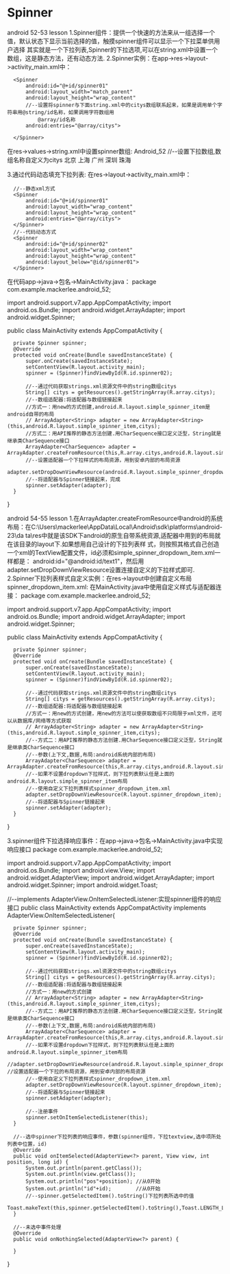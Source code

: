 # Spinner

android 52-53 lesson
1.Spinner组件：提供一个快速的方法来从一组选择一个值，默认状态下显示当前选择的值，触摸spinner组件可以显示一个下拉菜单供用户选择                  其实就是一个下拉列表,Spinner的下拉选项,可以在string.xml中设置一个数组，这是静态方法，还有动态方法.
2.Spinner实例：在app->res->layout->activity_main.xml中：
  <?xml version="1.0" encoding="utf-8"?>
  <RelativeLayout xmlns:android="http://schemas.android.com/apk/res/android"
      xmlns:tools="http://schemas.android.com/tools"
      android:layout_width="match_parent"
      android:layout_height="match_parent"
      android:paddingBottom="@dimen/activity_vertical_margin"
      android:paddingLeft="@dimen/activity_horizontal_margin"
      android:paddingRight="@dimen/activity_horizontal_margin"
      android:paddingTop="@dimen/activity_vertical_margin"
      tools:context="com.example.mackerlee.android_52.MainActivity">
  
      <Spinner
          android:id="@+id/spinner01"
          android:layout_width="match_parent"
          android:layout_height="wrap_content"
          //--设置将spinner与下面string.xml中的citys数组联系起来，如果是调用单个字符串用@string/id名称，如果调用字符数组用
              @array/id名称
          android:entries="@array/citys">
  
      </Spinner>
  </RelativeLayout>
  
  在res->values->string.xml中设置spinner数组:
  <resources>
    <string name="app_name">Android_52</string>
    //--设置下拉数组,数组名称自定义为citys
    <string-array name="citys">
        <item>北京</item>
        <item>上海</item>
        <item>广州</item>
        <item>深圳</item>
        <item>珠海</item>
    </string-array>
  </resources>
  
3.通过代码动态填充下拉列表:
  在res->layout->activity_main.xml中：
  <?xml version="1.0" encoding="utf-8"?>
  <RelativeLayout xmlns:android="http://schemas.android.com/apk/res/android"
      xmlns:tools="http://schemas.android.com/tools"
      android:layout_width="match_parent"
      android:layout_height="match_parent"
      android:paddingBottom="@dimen/activity_vertical_margin"
      android:paddingLeft="@dimen/activity_horizontal_margin"
      android:paddingRight="@dimen/activity_horizontal_margin"
      android:paddingTop="@dimen/activity_vertical_margin"
      tools:context="com.example.mackerlee.android_52.MainActivity">
  
      //--静态xml方式
      <Spinner
          android:id="@+id/spinner01"
          android:layout_width="wrap_content"
          android:layout_height="wrap_content"
          android:entries="@array/citys">
      </Spinner>
      //--代码动态方式
      <Spinner
          android:id="@+id/spinner02"
          android:layout_width="wrap_content"
          android:layout_height="wrap_content"
          android:layout_below="@id/spinner01">
      </Spinner>
  </RelativeLayout>
  
  在代码app->java->包名->MainActivity.java：
  package com.example.mackerlee.android_52;

  import android.support.v7.app.AppCompatActivity;
  import android.os.Bundle;
  import android.widget.ArrayAdapter;
  import android.widget.Spinner;
  
  public class MainActivity extends AppCompatActivity {
  
      private Spinner spinner;
      @Override
      protected void onCreate(Bundle savedInstanceState) {
          super.onCreate(savedInstanceState);
          setContentView(R.layout.activity_main);
          spinner = (Spinner)findViewById(R.id.spinner02);
  
          //--通过代码获取strings.xml资源文件中的string数组citys
          String[] citys = getResources().getStringArray(R.array.citys);
          //--数组适配器:将适配器与数组链接起来
          //方式一：用new的方式创建,android.R.layout.simple_spinner_item是android自带的布局
          // ArrayAdapter<String> adapter = new ArrayAdapter<String>(this,android.R.layout.simple_spinner_item,citys);
          //方式二：用API推荐的静态方法创建.用CharSequence接口定义泛型，String就是继承类CharSequence接口
          ArrayAdapter<CharSequence> adapter = ArrayAdapter.createFromResource(this,R.array.citys,android.R.layout.simple_spinner_item);
          //--设置适配器一个下拉样式的布局资源，用到安卓内部的布局资源
          adapter.setDropDownViewResource(android.R.layout.simple_spinner_dropdown_item);  
          //--将适配器与Spinner链接起来，完成
          spinner.setAdapter(adapter);
      }
  }

android 54-55 lesson
1.在ArrayAdapter.createFromResource中android的系统布局：在C:\Users\mackerlee\AppData\Local\Android\sdk\platforms\android-23\da               ta\res中就是该SDK下android的原生自带系统资源,适配器中用到的布局就在该目录的layout下.如果想用自己设计的下拉列表样               式，则按照其格式自己创造一个xml的TextView配置文件，id必须和simple_spinner_dropdown_item.xml一样都是：
              android:id="@android:id/text1"，然后用adapter.setDropDownViewResource设置连接自定义的下拉样式即可.
2.Spinner下拉列表样式自定义实例：在res->layout中创建自定义布局spinner_dropdown_item.xml:
            <?xml version="1.0" encoding="utf-8"?>
            <TextView xmlns:android="http://schemas.android.com/apk/res/android"
                android:id="@android:id/text1"
                android:layout_width="match_parent"
                android:layout_height="wrap_parent"
                android:textColor="#00ff00"
                android:textSize="20sp"/>
  在MainActivity.java中使用自定义样式与适配器连接：
  package com.example.mackerlee.android_52;

  import android.support.v7.app.AppCompatActivity;
  import android.os.Bundle;
  import android.widget.ArrayAdapter;
  import android.widget.Spinner;

  public class MainActivity extends AppCompatActivity {
  
      private Spinner spinner;
      @Override
      protected void onCreate(Bundle savedInstanceState) {
          super.onCreate(savedInstanceState);
          setContentView(R.layout.activity_main);
          spinner = (Spinner)findViewById(R.id.spinner02);
  
          //--通过代码获取strings.xml资源文件中的string数组citys
          String[] citys = getResources().getStringArray(R.array.citys);
          //--数组适配器:将适配器与数组链接起来
          //方式一：用new的方式创建，用new的方法可以使获取数组不只局限于xml文件，还可以从数据库/网络等方式获取
          // ArrayAdapter<String> adapter = new ArrayAdapter<String>(this,android.R.layout.simple_spinner_item,citys);
          //--方式二：用API推荐的静态方法创建.用CharSequence接口定义泛型，String就是继承类CharSequence接口
          //--参数(上下文,数据,布局:android系统内部的布局)
          ArrayAdapter<CharSequence> adapter = ArrayAdapter.createFromResource(this,R.array.citys,android.R.layout.simple_spinner_item);
          //--如果不设置dropdown下拉样式，则下拉列表默认任是上面的android.R.layout.simple_spinner_item布局 
          //--使用自定义下拉列表样式spinner_dropdown_item.xml
          adapter.setDropDownViewResource(R.layout.spinner_dropdown_item);
          //--将适配器与Spinner链接起来
          spinner.setAdapter(adapter);
      }
  }

3.spinner组件下拉选择响应事件：在app->java->包名->MainActivity.java中实现响应接口
  package com.example.mackerlee.android_52;

  import android.support.v7.app.AppCompatActivity;
  import android.os.Bundle;
  import android.view.View;
  import android.widget.AdapterView;
  import android.widget.ArrayAdapter;
  import android.widget.Spinner;
  import android.widget.Toast;
  
  //--implements AdapterView.OnItemSelectedListener:实现spinner组件的响应接口
  public class MainActivity extends AppCompatActivity implements AdapterView.OnItemSelectedListener{
  
      private Spinner spinner;
      @Override
      protected void onCreate(Bundle savedInstanceState) {
          super.onCreate(savedInstanceState);
          setContentView(R.layout.activity_main);
          spinner = (Spinner)findViewById(R.id.spinner02);
  
          //--通过代码获取strings.xml资源文件中的string数组citys
          String[] citys = getResources().getStringArray(R.array.citys);
          //--数组适配器:将适配器与数组链接起来
          //方式一：用new的方式创建
          // ArrayAdapter<String> adapter = new ArrayAdapter<String>(this,android.R.layout.simple_spinner_item,citys);
          //--方式二：用API推荐的静态方法创建.用CharSequence接口定义泛型，String就是继承类CharSequence接口
          //--参数(上下文,数据,布局:android系统内部的布局)
          ArrayAdapter<CharSequence> adapter = ArrayAdapter.createFromResource(this,R.array.citys,android.R.layout.simple_spinner_item);
          //--如果不设置dropdown下拉样式，则下拉列表默认任是上面的android.R.layout.simple_spinner_item布局
          //adapter.setDropDownViewResource(android.R.layout.simple_spinner_dropdown_item);  //设置适配器一个下拉的布局资源，用到安卓内部的布局资源
          //--使用自定义下拉列表样式spinner_dropdown_item.xml
          adapter.setDropDownViewResource(R.layout.spinner_dropdown_item);
          //--将适配器与Spinner链接起来
          spinner.setAdapter(adapter);
  
          //--注册事件
          spinner.setOnItemSelectedListener(this);
      }
  
      //--选中spinner下拉列表的响应事件，参数(spinner组件，下拉textview,选中项所处列表中位置，id)
      @Override
      public void onItemSelected(AdapterView<?> parent, View view, int position, long id) {
          System.out.println(parent.getClass());
          System.out.println(view.getClass());
          System.out.println("pos"+position); //从0开始
          System.out.println("id"+id);        //从0开始
          //--spinner.getSelectedItem().toString()下拉列表所选中的值
          Toast.makeText(this,spinner.getSelectedItem().toString(),Toast.LENGTH_LONG).show();
      }
  
      //--未选中事件处理
      @Override
      public void onNothingSelected(AdapterView<?> parent) {
  
      }
  }

  
